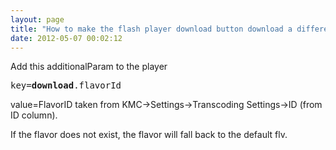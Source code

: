 ```yaml
---
layout: page
title: "How to make the flash player download button download a different specific flavor"
date: 2012-05-07 00:02:12
---
```


<span>Add this additionalParam to the player</span>

<pre><span>key=<span class="highlight"><strong><span>download</span></strong></span>.flavorId</span></pre>

<span>value=FlavorID taken from KMC->Settings->Transcoding Settings->ID (from ID column).</span>

<span>If the flavor does not exist, the flavor will fall back to the default flv.</span>